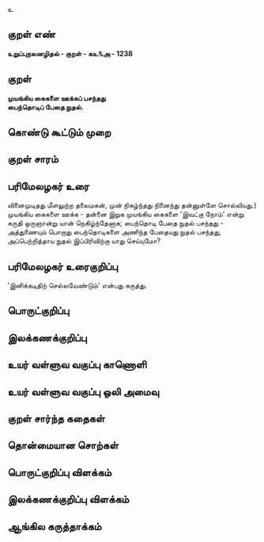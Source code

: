 உ

## குறள் எண் 

**உறுப்புநலனழிதல் - குறள் - கஉ௩அ - 1238**

## குறள் 

**முயங்கிய கைகளை ஊக்கப் பசந்தது  
பைந்தொடிப் பேதை நுதல்.** 

## கொண்டு கூட்டும் முறை


## குறள் சாரம் 


## பரிமேலழகர் உரை

வினைமுடிதது மீளலுற்ற தலைமகன், முன் நிகழ்ந்தது நினைந்து தன்னுள்ளே சொல்லியது.) முயங்கிய கைகளை ஊக்க - தன்னை இறுக முயங்கிய கைகளை 'இவட்கு நோம்' என்று கருதி ஒருஞான்று யான் நெகிழ்ந்தேனாக; பைந்தொடி பேதை நுதல் பசந்தது - அத்துணையும் பொறாது பைந்தொடிகளை அணிந்த பேதையது நுதல் பசந்தது, அப்பெற்றித்தாய நுதல் இப்பிரிவிற்கு யாது செய்யுமோ?

## பரிமேலழகர் உரைகுறிப்பு   

'இனிக்கடிதிற் செல்லவேண்டும்' என்பது கருத்து.

## பொருட்குறிப்பு 


## இலக்கணக்குறிப்பு  


## உயர் வள்ளுவ வகுப்பு காணொளி


## உயர் வள்ளுவ வகுப்பு ஒலி அமைவு 

 
## குறள் சார்ந்த கதைகள் 


## தொன்மையான சொற்கள்


## பொருட்குறிப்பு விளக்கம்


## இலக்கணக்குறிப்பு விளக்கம்


## ஆங்கில கருத்தாக்கம் 


